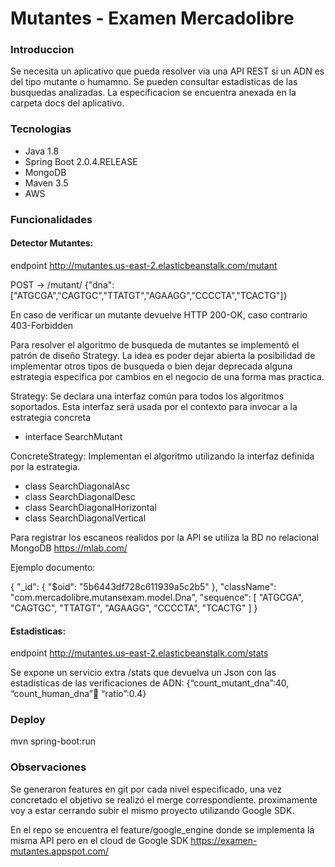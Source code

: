 # Mutantes - Examen Mercadolibre
### Introduccion
Se necesita un aplicativo que pueda resolver via una API REST si un ADN es del tipo mutante o humamno. Se pueden 
consultar estadisticas de las busquedas analizadas.
La especificacion se encuentra anexada en la carpeta docs del aplicativo.

### Tecnologias

* Java 1.8
* Spring Boot 2.0.4.RELEASE
* MongoDB
* Maven 3.5
* AWS

### Funcionalidades
#### Detector Mutantes: 

endpoint http://mutantes.us-east-2.elasticbeanstalk.com/mutant

POST → /mutant/
{"dna":["ATGCGA","CAGTGC","TTATGT","AGAAGG","CCCCTA","TCACTG"]}

En caso de verificar un mutante devuelve HTTP 200-OK, caso contrario 403-Forbidden

Para resolver el algoritmo de busqueda de mutantes se implementó el patrón de diseño Strategy. La idea es poder dejar abierta la posibilidad de implementar otros tipos de busqueda o bien dejar deprecada alguna estrategia especifica por cambios en el negocio de una forma mas practica.

Strategy: Se declara una interfaz común para todos los algoritmos soportados. 
Esta interfaz será usada por el contexto para invocar a la estrategia concreta
* interface SearchMutant

ConcreteStrategy: Implementan el algoritmo utilizando la interfaz definida por la estrategia.
* class SearchDiagonalAsc
* class SearchDiagonalDesc
* class SearchDiagonalHorizontal
* class SearchDiagonalVertical

Para registrar los escaneos realidos por la API se utiliza la BD no relacional MongoDB
https://mlab.com/

Ejemplo documento:

{
    "_id": {
        "$oid": "5b6443df728c611939a5c2b5"
    },
    "className": "com.mercadolibre.mutansexam.model.Dna",
    "sequence": [
        "ATGCGA",
        "CAGTGC",
        "TTATGT",
        "AGAAGG",
        "CCCCTA",
        "TCACTG"
    ]
}

#### Estadisticas:
 endpoint http://mutantes.us-east-2.elasticbeanstalk.com/stats
 
Se expone un servicio extra /stats que devuelva un Json con las estadísticas de las
verificaciones de ADN: {“count_mutant_dna”:40, “count_human_dna”:100: “ratio”:0.4}

### Deploy
mvn spring-boot:run

### Observaciones
Se generaron features en git por cada nivel especificado, una vez concretado el objetivo se realizó el merge correspondiente.
proximamente voy a estar cerrando subir el mismo proyecto utilizando Google SDK.

En el repo se encuentra el feature/google_engine donde se implementa la misma API pero en el cloud de Google SDK
https://examen-mutantes.appspot.com/


